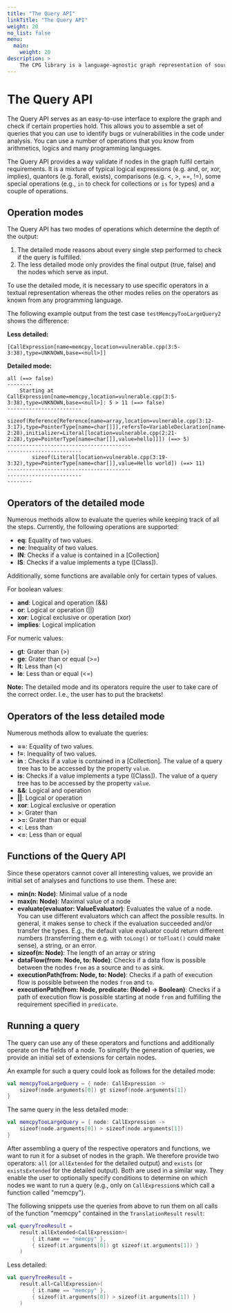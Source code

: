 ```yaml
---
title: "The Query API"
linkTitle: "The Query API"
weight: 20
no_list: false
menu:
  main:
    weight: 20
description: >
    The CPG library is a language-agnostic graph representation of source code.
---
```


# The Query API
The Query API serves as an easy-to-use interface to explore the graph and check if
certain properties hold. This allows you to assemble a set of queries that you
can use to identify bugs or vulnerabilities in the code under analysis. You can
use a number of operations that you know from arithmetics, logics and many
programming languages.

The Query API provides a way validate if nodes in the graph fulfil certain
requirements. It is a mixture of typical logical expressions (e.g. and, or, xor,
implies), quantors (e.g. forall, exists), comparisons (e.g. <, >, ==, !=), some
special operations (e.g., `in` to check for collections or `is` for types) and a
couple of operations.

## Operation modes
The Query API has two modes of operations which determine the depth of the output:

1. The detailed mode reasons about every single step performed to check if the
   query is fulfilled.
2. The less detailed mode only provides the final output (true, false) and the
   nodes which serve as input.

To use the detailed mode, it is necessary to use specific operators in a textual
representation whereas the other modes relies on the operators as known from any
programming language.

The following example output from the test case `testMemcpyTooLargeQuery2` shows
the difference:

**Less detailed:**
```
[CallExpression[name=memcpy,location=vulnerable.cpp(3:5-3:38),type=UNKNOWN,base=<null>]]
```

**Detailed mode:**
```
all (==> false)
--------
    Starting at CallExpression[name=memcpy,location=vulnerable.cpp(3:5-3:38),type=UNKNOWN,base=<null>]: 5 > 11 (==> false)
------------------------
        sizeof(Reference[Reference[name=array,location=vulnerable.cpp(3:12-3:17),type=PointerType[name=char[]]],refersTo=VariableDeclaration[name=array,location=vulnerable.cpp(2:10-2:28),initializer=Literal[location=vulnerable.cpp(2:21-2:28),type=PointerType[name=char[]],value=hello]]]) (==> 5)
----------------------------------------
------------------------
        sizeof(Literal[location=vulnerable.cpp(3:19-3:32),type=PointerType[name=char[]],value=Hello world]) (==> 11)
----------------------------------------
------------------------
--------
```

## Operators of the detailed mode

Numerous methods allow to evaluate the queries while keeping track of all the
steps. Currently, the following operations are supported:

- **eq**: Equality of two values.
- **ne**: Inequality of two values.
- **IN**: Checks if a value is contained in a [Collection]
- **IS**: Checks if a value implements a type ([Class]).

Additionally, some functions are available only for certain types of values.

For boolean values:

- **and**: Logical and operation (&&)
- **or**: Logical or operation (||)
- **xor**: Logical exclusive or operation (xor)
- **implies**: Logical implication

For numeric values:

- **gt**: Grater than (>)
- **ge**: Grater than or equal (>=)
- **lt**: Less than (<)
- **le**: Less than or equal (<=)

**Note:** The detailed mode and its operators require the user to take care of
the correct order. I.e., the user has to put the brackets!

## Operators of the less detailed mode

Numerous methods allow to evaluate the queries:

- **==**: Equality of two values.
- **!=**: Inequality of two values.
- **in** : Checks if a value is contained in a [Collection]. The value of a
  query tree has to be accessed by the property `value`.
- **is**: Checks if a value implements a type ([Class]). The value of a query
  tree has to be accessed by the property `value`.
- **&&**: Logical and operation
- **||**: Logical or operation
- **xor**: Logical exclusive or operation
- **>**: Grater than
- **>=**: Grater than or equal
- **<**: Less than
- **<=**: Less than or equal

## Functions of the Query API

Since these operators cannot cover all interesting values, we provide an initial
set of analyses and functions to use them. These are:

- **min(n: Node)**: Minimal value of a node
- **max(n: Node)**: Maximal value of a node
- **evaluate(evaluator: ValueEvaluator)**: Evaluates the value of a node. You
  can use different evaluators which can affect the possible results. In general,
  it makes sense to check if the evaluation succeeded and/or transfer the types.
  E.g., the default value evaluator could return different numbers (transferring
  them e.g. with `toLong()` or `toFloat()` could make sense), a string, or an error.
- **sizeof(n: Node)**: The length of an array or string
- **dataFlow(from: Node, to: Node)**: Checks if a data flow is possible between
  the nodes `from` as a source and `to` as sink.
- **executionPath(from: Node, to: Node)**: Checks if a path of execution flow is
  possible between the nodes `from` and `to`.
- **executionPath(from: Node, predicate: (Node) -> Boolean)**: Checks if a path
  of execution flow is possible starting at node `from` and fulfilling the
  requirement specified in `predicate`.

## Running a query

The query can use any of these operators and functions and additionally operate
on the fields of a node. To simplify the generation of queries, we provide an
initial set of extensions for certain nodes.

An example for such a query could look as follows for the detailed mode:
```kotlin
val memcpyTooLargeQuery = { node: CallExpression ->
    sizeof(node.arguments[0]) gt sizeof(node.arguments[1])
}
```

The same query in the less detailed mode:
```kotlin
val memcpyTooLargeQuery = { node: CallExpression ->
    sizeof(node.arguments[0]) > sizeof(node.arguments[1])
}
```

After assembling a query of the respective operators and functions, we want to
run it for a subset of nodes in the graph. We therefore provide two operators:
`all` (or `allExtended` for the detailed output) and `exists` (or
`existsExtended` for the detailed output). Both are used in a similar way.
They enable the user to optionally specify conditions to determine on which
nodes we want to run a query (e.g., only on `CallExpression`s which call a
function called "memcpy").

The following snippets use the queries from above to run them on all calls of
the function "memcpy" contained in the `TranslationResult` `result`:
```kotlin
val queryTreeResult =
    result.allExtended<CallExpression>(
        { it.name == "memcpy" },
        { sizeof(it.arguments[0]) gt sizeof(it.arguments[1]) }
    )
```

Less detailed:
```kotlin
val queryTreeResult =
    result.all<CallExpression>(
        { it.name == "memcpy" },
        { sizeof(it.arguments[0]) > sizeof(it.arguments[1]) }
    )
```
